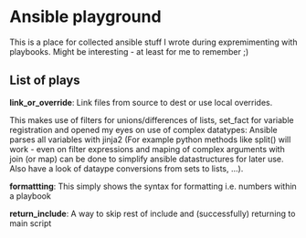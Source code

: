 Ansible playground
==================

This is a place for collected ansible stuff I wrote during expremimenting with playbooks. Might be interesting - at least for me to remember ;)


List of plays
-------------

**link_or_override**: 
Link files from source to dest or use local overrides.

This makes use of filters for unions/differences of lists, set_fact for variable registration and opened my eyes on use of complex datatypes: Ansible parses all variables with jinja2 (For example python methods like split() will work - even on filter expressions and maping of complex arguments with join (or map) can be done to simplify ansible datastructures for later use. Also have a look of dataype conversions from sets to lists, ...).


**formattting**: 
This simply shows the syntax for formatting i.e. numbers within a playbook


**return_include**: 
A way to skip rest of include and (successfully) returning to main script

